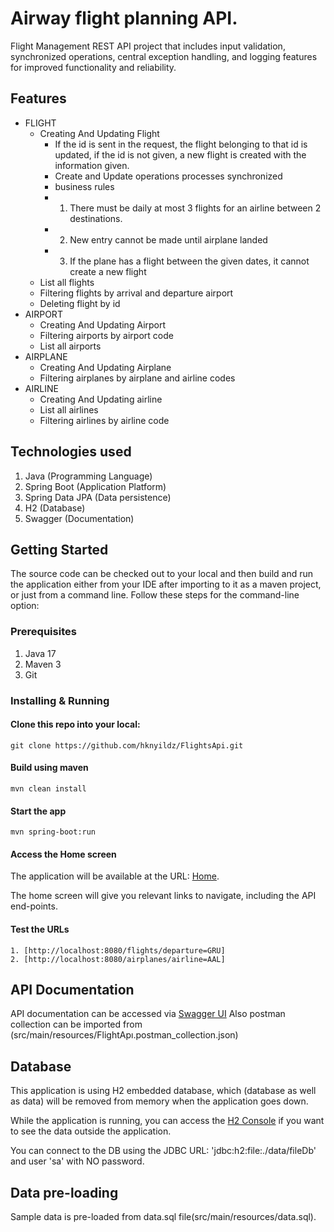 # Airway flight planning API.

Flight Management REST API project that includes input validation, synchronized operations, central exception handling, and logging features for improved functionality and reliability.

## Features

- FLIGHT
  - Creating And Updating Flight
    - If the id is sent in the request, the flight belonging to that id is updated, if the id is not given, a new flight is 	created with the information given.
    - Create and Update operations processes synchronized
    -  business rules
      - 1. There must be daily at most 3 flights for an airline between 2 destinations.
      - 2. New entry cannot be made until airplane landed
      - 3. If the plane has a flight between the given dates, it cannot create a new flight
  - List all flights
  - Filtering flights by arrival and departure airport
  - Deleting flight by id
- AIRPORT
  - Creating And Updating Airport
  - Filtering airports by airport code
  - List all airports
- AIRPLANE
  - Creating And Updating Airplane
  - Filtering airplanes by airplane and airline codes
- AIRLINE
  - Creating And Updating airline
  - List all airlines
  - Filtering airlines by airline code


## Technologies used

1. Java (Programming Language)
2. Spring Boot (Application Platform)
3. Spring Data JPA (Data persistence)
4. H2 (Database)
5. Swagger (Documentation)

## Getting Started

The source code can be checked out to your local and then build and run the application either from your IDE after importing to it as a maven project, or just from a command line. Follow these steps for the command-line option:  

### Prerequisites
1. Java 17
2. Maven 3
3. Git

### Installing & Running

#### Clone this repo into your local: 
	
```
git clone https://github.com/hknyildz/FlightsApi.git
```

####  Build using maven 
	
```
mvn clean install
```
	
#### Start the app
	
```
mvn spring-boot:run
```
	
#### Access the Home screen

The application will be available at the URL: [Home](http://localhost:8080).

The home screen will give you relevant links to navigate, including the API end-points.
	
#### Test the URLs
	
    1. [http://localhost:8080/flights/departure=GRU]
    2. [http://localhost:8080/airplanes/airline=AAL]
    
## API Documentation
API documentation can be accessed via [Swagger UI](http://localhost:8080/swagger-ui.html) 
Also postman collection can be imported from (src/main/resources/FlightApı.postman_collection.json)

## Database

This application is using H2 embedded database, which (database as well as data) will be removed from memory when the application goes down.

While the application is running, you can access the [H2 Console](http://localhost:8080/h2-console) if you want to see the data outside the application. 

You can connect to the DB using the JDBC URL: 'jdbc:h2:file:./data/fileDb' and user 'sa' with NO password. 


## Data pre-loading

Sample data is pre-loaded from data.sql file(src/main/resources/data.sql).
